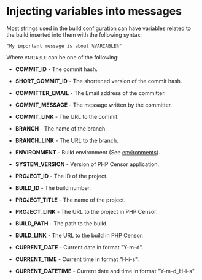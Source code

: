 Injecting variables into messages
=================================

Most strings used in the build configuration can have variables related to the build inserted into them with the 
following syntax:

```
"My important message is about %VARIABLE%"
```

Where `VARIABLE` can be one of the following:

* **COMMIT_ID** - The commit hash.

* **SHORT_COMMIT_ID** - The shortened version of the commit hash.

* **COMMITTER_EMAIL** - The Email address of the committer.

* **COMMIT_MESSAGE** - The message written by the committer.

* **COMMIT_LINK** - The URL to the commit.

* **BRANCH** - The name of the branch.

* **BRANCH_LINK** - The URL to the branch.

* **ENVIRONMENT** - Build environment (See [environments](environments.md)).

* **SYSTEM_VERSION** - Version of PHP Censor application.

* **PROJECT_ID** - The ID of the project.

* **BUILD_ID** - The build number.

* **PROJECT_TITLE** - The name of the project.

* **PROJECT_LINK** - The URL to the project in PHP Censor.

* **BUILD_PATH** - The path to the build.

* **BUILD_LINK** - The URL to the build in PHP Censor.

* **CURRENT_DATE** - Current date in format "Y-m-d".

* **CURRENT_TIME** - Current time in format "H-i-s".

* **CURRENT_DATETIME** - Current date and time in format "Y-m-d_H-i-s".
